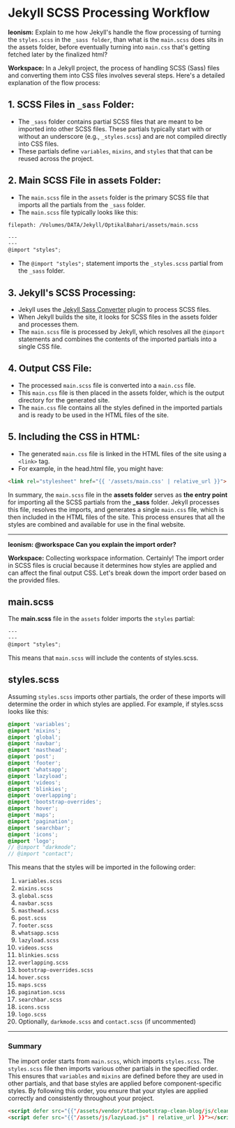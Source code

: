 # Jekyll SCSS Processing Workflow

**leonism:** Explain to me how Jekyll's handle the flow processing of turning the `styles.scss` in the `_sass folder`, than what is the `main.scss` does sits in the assets folder, before eventually turning into `main.css` that's getting fetched later by the finalized html?

**Workspace:** In a Jekyll project, the process of handling SCSS (Sass) files and converting them into CSS files involves several steps. Here's a detailed explanation of the flow process:

## 1. **SCSS Files in `_sass` Folder**:

- The `_sass` folder contains partial SCSS files that are meant to be imported into other SCSS files. These partials typically start with or without an underscore (e.g., `_styles.scss`) and are not compiled directly into CSS files.
- These partials define `variables`, `mixins`, and `styles` that that can be reused across the project.

## 2. **Main SCSS File in assets Folder**:

- The `main.scss` file in the `assets` folder is the primary SCSS file that imports all the partials from the `_sass` folder.
- The `main.scss` file typically looks like this:

```shell
filepath: /Volumes/DATA/Jekyll/OptikalBahari/assets/main.scss
```

```scss
---
---
@import "styles";
```

- The `@import "styles";` statement imports the `_styles.scss` partial from the `_sass` folder.

## 3. **Jekyll's SCSS Processing**:

- Jekyll uses the [Jekyll Sass Converter](https://jekyllrb.com/docs/assets/) plugin to process SCSS files.
- When Jekyll builds the site, it looks for SCSS files in the assets folder and processes them.
- The `main.scss` file is processed by Jekyll, which resolves all the `@import` statements and combines the contents of the imported partials into a single CSS file.

## 4. **Output CSS File**:

- The processed `main.scss` file is converted into a `main.css` file.
- This `main.css` file is then placed in the assets folder, which is the output directory for the generated site.
- The `main.css` file contains all the styles defined in the imported partials and is ready to be used in the HTML files of the site.

## 5. **Including the CSS in HTML**:
- The generated `main.css` file is linked in the HTML files of the site using a `<link>` tag.
- For example, in the head.html file, you might have:

```html
<link rel="stylesheet" href="{{ '/assets/main.css' | relative_url }}">
```

In summary, the `main.scss` file in the **assets folder** serves as **the entry point** for importing all the SCSS partials from the **_sass** folder. Jekyll processes this file, resolves the imports, and generates a single `main.css` file, which is then included in the HTML files of the site. This process ensures that all the styles are combined and available for use in the final website.

---
**leonism: @workspace Can you explain the import order?**

**Workspace:** Collecting workspace information. Certainly! The import order in SCSS files is crucial because it determines how styles are applied and can affect the final output CSS. Let's break down the import order based on the provided files.

## main.scss

The **main.scss** file in the `assets` folder imports the `styles` partial:

```scss
---
---
@import "styles";
```

This means that `main.scss` will include the contents of styles.scss.

## styles.scss

Assuming `styles.scss` imports other partials, the order of these imports will determine the order in which styles are applied. For example, if styles.scss looks like this:

```scss
@import 'variables';
@import 'mixins';
@import 'global';
@import 'navbar';
@import 'masthead';
@import 'post';
@import 'footer';
@import 'whatsapp';
@import 'lazyload';
@import 'videos';
@import 'blinkies';
@import 'overlapping';
@import 'bootstrap-overrides';
@import 'hover';
@import 'maps';
@import 'pagination';
@import 'searchbar';
@import 'icons';
@import 'logo';
// @import "darkmode";
// @import "contact";
```
This means that the styles will be imported in the following order:

1. `variables.scss`
2. `mixins.scss`
3. `global.scss`
4. `navbar.scss`
5. `masthead.scss`
6. `post.scss`
7. `footer.scss`
8. `whatsapp.scss`
9. `lazyload.scss`
10. `videos.scss`
11. `blinkies.scss`
12. `overlapping.scss`
13. `bootstrap-overrides.scss`
14. `hover.scss`
15. `maps.scss`
16. `pagination.scss`
17. `searchbar.scss`
18. `icons.scss`
19. `logo.scss`
20. Optionally, `darkmode.scss` and `contact.scss` (if uncommented)
---
### Summary

The import order starts from `main.scss`, which imports `styles.scss`. The `styles.scss` file then imports various other partials in the specified order. This ensures that `variables` and `mixins` are defined before they are used in other partials, and that base styles are applied before component-specific styles. By following this order, you ensure that your styles are applied correctly and consistently throughout your project.

```html
<script defer src="{{"/assets/vendor/startbootstrap-clean-blog/js/clean-blog.min.js" | relative_url }}"></script>
<script defer src="{{"/assets/js/lazyLoad.js" | relative_url }}"></script>
```
